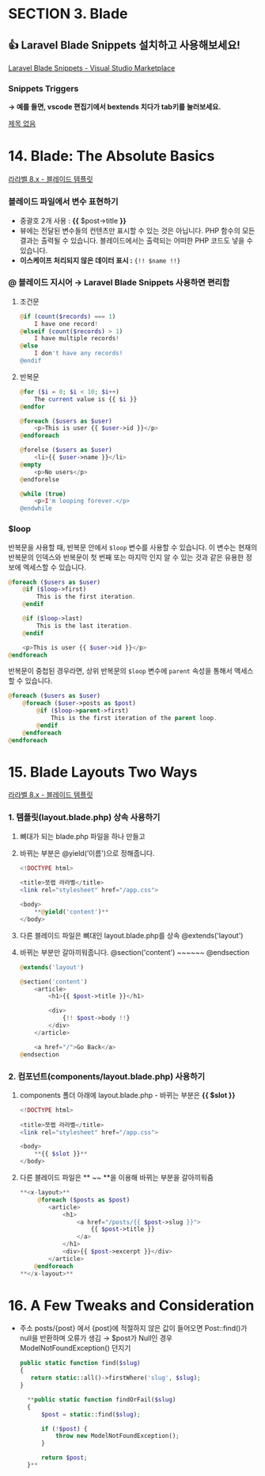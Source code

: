 # SECTION 3. Blade

## 👍 Laravel Blade Snippets 설치하고 사용해보세요!

[Laravel Blade Snippets - Visual Studio Marketplace](https://marketplace.visualstudio.com/items?itemName=onecentlin.laravel-blade)

### **Snippets Triggers**

**→ 예를 들면, vscode 편집기에서 bextends 치다가 tab키를 눌러보세요.**

[제목 없음](SECTION%203%20Blade%202253f96063684935999e1b57dc172405/%E1%84%8C%E1%85%A6%E1%84%86%E1%85%A9%E1%86%A8%20%E1%84%8B%E1%85%A5%E1%86%B9%E1%84%82%E1%85%B3%E1%86%AB%20%E1%84%83%E1%85%A6%E1%84%8B%E1%85%B5%E1%84%90%E1%85%A5%E1%84%87%E1%85%A6%E1%84%8B%E1%85%B5%E1%84%89%E1%85%B3%201ae91cee9b4740ae81452a8ce57a1f0b.csv)

# 14. Blade: The Absolute Basics

[라라벨 8.x - 블레이드 템플릿](https://laravel.kr/docs/8.x/blade)

### 블레이드 파일에서 변수 표현하기

- 중괄호 2개 사용 :  **{{** $post→title **}}**
- 뷰에는 전달된 변수들의 컨텐츠만 표시할 수 있는 것은 아닙니다. PHP 함수의 모든 결과는 출력될 수 있습니다. 블레이드에서는 출력되는 어떠한 PHP 코드도 넣을 수 있습니다.
- ****이스케이프 처리되지 않은 데이터 표시 :**** `{!! $name !!}`

### @ ****블레이드 지시어 → Laravel Blade Snippets 사용하면 편리함****

1. 조건문
    
    ```php
    @if (count($records) === 1)
        I have one record!
    @elseif (count($records) > 1)
        I have multiple records!
    @else
        I don't have any records!
    @endif
    ```
    
2. 반복문
    
    ```php
    @for ($i = 0; $i < 10; $i++)
        The current value is {{ $i }}
    @endfor
    
    @foreach ($users as $user)
        <p>This is user {{ $user->id }}</p>
    @endforeach
    
    @forelse ($users as $user)
        <li>{{ $user->name }}</li>
    @empty
        <p>No users</p>
    @endforelse
    
    @while (true)
        <p>I'm looping forever.</p>
    @endwhile
    ```
    

### $loop

반복문을 사용할 때, 반복문 안에서 `$loop` 변수를 사용할 수 있습니다. 이 변수는 현재의 반복문의 인덱스와 반복문이 첫 번째 또는 마지막 인지 알 수 있는 것과 같은 유용한 정보에 엑세스할 수 있습니다.

```php
@foreach ($users as $user)
    @if ($loop->first)
        This is the first iteration.
    @endif

    @if ($loop->last)
        This is the last iteration.
    @endif

    <p>This is user {{ $user->id }}</p>
@endforeach
```

반복문이 중첩된 경우라면, 상위 반복문의 `$loop` 변수에 `parent` 속성을 통해서 액세스 할 수 있습니다. 

```php
@foreach ($users as $user)
    @foreach ($user->posts as $post)
        @if ($loop->parent->first)
            This is the first iteration of the parent loop.
        @endif
    @endforeach
@endforeach
```

# 15. Blade Layouts Two Ways

[라라벨 8.x - 블레이드 템플릿](https://laravel.kr/docs/8.x/blade#building-layouts)

### 1. 템플릿(layout.blade.php) 상속 사용하기

1. 뼈대가 되는 blade.php 파일을 하나 만들고
2. 바뀌는 부분은 @yield(’이름')으로 정해줍니다.
    
    ```php
    <!DOCTYPE html>
        
    <title>쪼랩 라라벨</title>
    <link rel="stylesheet" href="/app.css">
    
    <body>
        **@yield('content')**
    </body>
    ```
    
3. 다른 블레이드 파일은 뼈대인 layout.blade.php를 상속  @extends('layout')
4. 바뀌는 부분만 갈아끼워줍니다. @section('content') ~~~~~~ @endsection
    
    ```php
    @extends('layout')
    
    @section('content')
        <article>
            <h1>{{ $post->title }}</h1>
    
            <div>
                {!! $post->body !!}
            </div>
        </article>
    
        <a href="/">Go Back</a>
    @endsection
    ```
    

### 2. 컴포넌트(components/layout.blade.php) 사용하기

1. components 폴더 아래에 layout.blade.php - 바뀌는 부분은  **{{ $slot }}**
    
    ```php
    <!DOCTYPE html>
        
    <title>쪼랩 라라벨</title>
    <link rel="stylesheet" href="/app.css">
    
    <body>
        **{{ $slot }}**
    </body>
    ```
    
2. 다른 블레이드 파일은 **<x-layout> ~~ </x-layout>**을 이용해 바뀌는 부분을 갈아끼워줌
    
    ```php
    **<x-layout>**
         @foreach ($posts as $post)
            <article>
                <h1>
                    <a href="/posts/{{ $post->slug }}">
                        {{ $post->title }}
                    </a>
                </h1>
                <div>{{ $post->excerpt }}</div>
            </article>
        @endforeach
    **</x-layout>**
    ```
    

# 16. A Few Tweaks and Consideration

- 주소 posts/{post} 에서 {post}에 적절하지 않은 값이 들어오면 Post::find()가 null을 반환하며 오류가 생김 → $post가 Null인 경우 ModelNotFoundException() 던지기
    
    ```php
    public static function find($slug)
    {
       return static::all()->firstWhere('slug', $slug);
    }
    
      **public static function findOrFail($slug)
      {
          $post = static::find($slug);
    
          if (!$post) {
              throw new ModelNotFoundException();
          }
    
          return $post;
      }**
    ```
